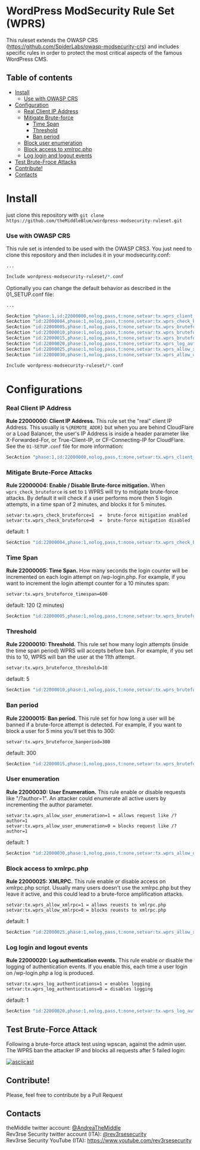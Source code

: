 # WordPress ModSecurity Rule Set (WPRS)
This ruleset extends the OWASP CRS (https://github.com/SpiderLabs/owasp-modsecurity-crs) and includes specific rules in order to protect the most critical aspects of the famous WordPress CMS.

## Table of contents
- [Install](https://github.com/theMiddleBlue/wordpress-modsecurity-ruleset#install)
  - [Use with OWASP CRS](https://github.com/theMiddleBlue/wordpress-modsecurity-ruleset#use-with-owasp-crs)
- [Configuration](https://github.com/theMiddleBlue/wordpress-modsecurity-ruleset#configurations)
  - [Real Client IP Address](https://github.com/theMiddleBlue/wordpress-modsecurity-ruleset#real-client-ip-address)
  - [Mitigate Brute-force](https://github.com/theMiddleBlue/wordpress-modsecurity-ruleset#mitigate-brute-force-attacks)
    - [Time Span](https://github.com/theMiddleBlue/wordpress-modsecurity-ruleset#time-span)
    - [Threshold](https://github.com/theMiddleBlue/wordpress-modsecurity-ruleset#threshold)
    - [Ban period](https://github.com/theMiddleBlue/wordpress-modsecurity-ruleset#ban-period)
  - [Block user enumeration](https://github.com/theMiddleBlue/wordpress-modsecurity-ruleset#user-enumeration)
  - [Block access to xmlrpc.php](https://github.com/theMiddleBlue/wordpress-modsecurity-ruleset#block-access-to-xmlrpcphp)
  - [Log login and logout events](https://github.com/theMiddleBlue/wordpress-modsecurity-ruleset#log-login-and-logout-events)
- [Test Brute-Froce Attacks](https://github.com/theMiddleBlue/wordpress-modsecurity-ruleset#test-brute-force-attack)
- [Contribute!](https://github.com/theMiddleBlue/wordpress-modsecurity-ruleset#contribute)
- [Contacts](https://github.com/theMiddleBlue/wordpress-modsecurity-ruleset#contacts)

# Install
just clone this repository with `git clone https://github.com/theMiddleBlue/wordpress-modsecurity-ruleset.git`

### Use with OWASP CRS
This rule set is intended to be used with the OWASP CRS3. You just need to clone this repository and then includes it in your modsecurity.conf:

```perl
...

Include wordpress-modsecurity-ruleset/*.conf
```

Optionally you can change the default behavior as described in the 01_SETUP.conf file:

```perl
...

SecAction "phase:1,id:22000000,nolog,pass,t:none,setvar:tx.wprs_client_ip=%{REMOTE_ADDR}"
SecAction "id:22000004,phase:1,nolog,pass,t:none,setvar:tx.wprs_check_bruteforce=1"
SecAction "id:22000005,phase:1,nolog,pass,t:none,setvar:tx.wprs_bruteforce_timespan=120"
SecAction "id:22000010,phase:1,nolog,pass,t:none,setvar:tx.wprs_bruteforce_threshold=5"
SecAction "id:22000015,phase:1,nolog,pass,t:none,setvar:tx.wprs_bruteforce_banperiod=300"
SecAction "id:22000020,phase:1,nolog,pass,t:none,setvar:tx.wprs_log_authentications=1"
SecAction "id:22000025,phase:1,nolog,pass,t:none,setvar:tx.wprs_allow_xmlrpc=0"
SecAction "id:22000030,phase:1,nolog,pass,t:none,setvar:tx.wprs_allow_user_enumeration=0"

Include wordpress-modsecurity-ruleset/*.conf
```

# Configurations

### Real Client IP Address
**Rule 22000000: Client IP Address.** This rule set the "real" client IP Address.
This usually is `%{REMOTE_ADDR}` but when you are behind CloudFlare or a Load Balancer,
the user's IP Address is inside a header parameter like X-Forwarded-For, or True-Client-IP,
or CF-Connecting-IP for CloudFlare. See the `01-SETUP.conf` file for more information:

```perl
SecAction "phase:1,id:22000000,nolog,pass,t:none,setvar:tx.wprs_client_ip=%{REMOTE_ADDR}"
```

### Mitigate Brute-Force Attacks
**Rule 22000004: Enable / Disable Brute-force mitigation.**
When `wprs_check_bruteforce` is set to `1` WPRS will try to mitigate brute-force attacks.
By default it will check if a user performs more then 5 login attempts, in a time span of 2 minutes,
and blocks it for 5 minutes.

```
setvar:tx.wprs_check_bruteforce=1  =  brute-force mitigation enabled
setvar:tx.wprs_check_bruteforce=0  =  brute-force mitigation disabled
```

default: 1

```perl
SecAction "id:22000004,phase:1,nolog,pass,t:none,setvar:tx.wprs_check_bruteforce=1"
```

### Time Span
**Rule 22000005: Time Span.**
How many seconds the login counter will be incremented
on each login attempt on /wp-login.php. For example, if you
want to increment the login attempt counter for a 10 minutes span:

```
setvar:tx.wprs_bruteforce_timespan=600
```

default: 120 (2 minutes)

```perl
SecAction "id:22000005,phase:1,nolog,pass,t:none,setvar:tx.wprs_bruteforce_timespan=120"
```

### Threshold
**Rule 22000010: Threshold.**
This rule set how many login attempts (inside the time span period) WPRS will accepts before ban.
For example, if you set this to 10, WPRS will ban the user at the 11th attempt.

```
setvar:tx.wprs_bruteforce_threshold=10
```

default: 5

```perl
SecAction "id:22000010,phase:1,nolog,pass,t:none,setvar:tx.wprs_bruteforce_threshold=5"
```

### Ban period
**Rule 22000015: Ban period.**
This rule set for how long a user will be banned if a brute-force attempt is detected.
For example, if you want to block a user for 5 mins you'll set this to 300:

```
setvar:tx.wprs_bruteforce_banperiod=300
```

default: 300

```perl
SecAction "id:22000015,phase:1,nolog,pass,t:none,setvar:tx.wprs_bruteforce_banperiod=300"
```

### User enumeration
**Rule 22000030: User Enumeration.**
This rule enable or disable requests like "/?author=1".
An attacker could enumerate all active users by incrementing
the author parameter.

```
setvar:tx.wprs_allow_user_enumeration=1 = allows request like /?author=1
setvar:tx.wprs_allow_user_enumeration=0 = blocks request like /?author=1
```

default: 1

```perl
SecAction "id:22000030,phase:1,nolog,pass,t:none,setvar:tx.wprs_allow_user_enumeration=1"
```

### Block access to xmlrpc.php
**Rule 22000025: XMLRPC.**
This rule enable or disable access on xmlrpc.php script.
Usually many users doesn't use the xmlrpc.php but they leave it
active, and this could lead to a brute-force amplification attacks.

```
setvar:tx.wprs_allow_xmlrpc=1 = allows reuests to xmlrpc.php
setvar:tx.wprs_allow_xmlrpc=0 = blocks reuests to xmlrpc.php
```

default: 1

```perl
SecAction "id:22000025,phase:1,nolog,pass,t:none,setvar:tx.wprs_allow_xmlrpc=1"
```

### Log login and logout events
**Rule 22000020: Log authentication events.**
This rule enable or disable the logging of authentication events.
If you enable this, each time a user login on /wp-login.php a log is produced.

```
setvar:tx.wprs_log_authentications=1 = enables logging
setvar:tx.wprs_log_authentications=0 = disables logging
```

default: 1

```perl
SecAction "id:22000020,phase:1,nolog,pass,t:none,setvar:tx.wprs_log_authentications=1"
```

## Test Brute-Force Attack
Following a brute-force attack test using wpscan, against the admin user.
The WPRS ban the attacker IP and blocks all requests after 5 failed login:

[![asciicast](https://asciinema.org/a/192223.png)](https://asciinema.org/a/192223)


## Contribute!
Please, feel free to contribute by a Pull Request


## Contacts
theMiddle twitter account: [@AndreaTheMiddle](https://twitter.com/AndreaTheMiddle)<br>
Rev3rse Security twitter account (ITA): [@rev3rsesecurity](https://twitter.com/rev3rsesecurity)<br>
Rev3rse Security YouTube (ITA): https://www.youtube.com/rev3rsesecurity
